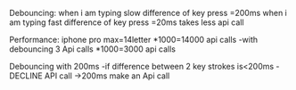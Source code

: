 Debouncing:
    when i am typing slow difference of key press =200ms
    when i am typing fast difference of key press =20ms takes less api call

Performance:
    iphone pro max=14letter *1000=14000 api calls
    -with debouncing 3 Api calls *1000=3000 api calls

Debouncing with 200ms
    -if difference between 2 key strokes is<200ms -DECLINE API call
    ->200ms make an Api call

